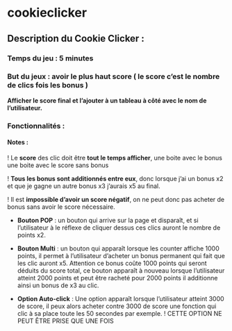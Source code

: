 # cookieclicker

## Description du Cookie Clicker :

### Temps du jeu : 5 minutes

### But du jeux : avoir le plus haut score ( le score c’est le nombre de clics fois les bonus )

**Afficher le score final et l’ajouter à un tableau à côté avec le nom de l’utilisateur.**

### Fonctionnalités : 

#### Notes : 
! Le **score** des clic doit être **tout le temps afficher**, une boite avec le bonus une boite avec le score sans bonus

! **Tous les bonus sont additionnés entre eux**, donc lorsque j’ai un bonus x2 et que je gagne un autre bonus x3 j’aurais x5 au final.

! Il est **impossible d’avoir un score négatif**, on ne peut donc pas acheter de bonus sans avoir le score nécessaire.

- **Bouton POP** : un bouton qui arrive sur la page et disparaît, et si l’utilisateur à le réflexe de cliquer dessus ces clics auront le nombre de points x2.

- **Bouton Multi** : un bouton qui apparaît lorsque les counter affiche 1000 points, il permet à l’utilisateur d’acheter un bonus permanent qui fait que les clic auront x5. Attention ce bonus coûte 1000 points qui seront déduits du score total, ce bouton apparaît à nouveau lorsque l’utilisateur atteint 2000 points et peut être racheté pour 2000 points il additionne ainsi un bonus de x3 au clic.

- **Option Auto-click** : Une option apparaît lorsque l’utilisateur atteint 3000 de score, il peux alors acheter contre 3000 de score une fonction qui clic à sa place toute les 50 secondes par exemple. ! CETTE OPTION NE PEUT ÊTRE PRISE QUE UNE FOIS
